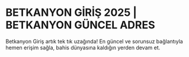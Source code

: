 # BETKANYON GİRİŞ 2025 | BETKANYON GÜNCEL ADRES
Betkanyon Giriş artık tek tık uzağında! En güncel ve sorunsuz bağlantıyla hemen erişim sağla, bahis dünyasına kaldığın yerden devam et.
